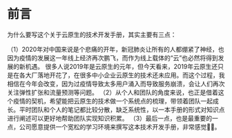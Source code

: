 # 前言

为什么要写这个关于云原生的技术开发手册，其实主要有三点：

（1）2020年对中国来说是个悲痛的开年，新冠肺炎让所有的人都绷紧了神经，也因为疫情的发展这一年线上经济再次鹏飞，而作为线上载体的“云”也必然将得到发展的新机遇。
很多人说2019年是云原生的元年，但今天看来，2019年云原生还只是在各大厂落地开花了，在很多中小企业云原生的技术还未应用。而这个过程，我相信在今年会改变，因为过疫情导致太多用户涌入而导致服务崩溃，会让人们再次关注弹性扩张和流量预测等问题。
（2）从个人和团队的角度来说，也正是借着这个疫情的契机，希望能把云原生的技术做一个系统点的梳理，带领着团队一起成长。平时团队和个人的笔记都比较分散，缺乏系统性，以一本手册的形式对知识点进行阐述可以更好地帮助团队实现知识积累。
（3）最后一点，也是最重要的一点，公司愿意提供一个宽松的学习环境来撰写这本技术开发手册，非常感觉🙏🙏。